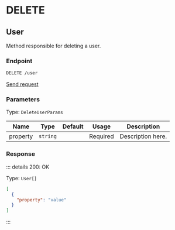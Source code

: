 # DELETE

## User

Method responsible for deleting a user.

### Endpoint

```sh
DELETE /user
```

[Send request](https://hopp.sh/r/Ho8H3L0ZiMbR '/user')

### Parameters

Type: `DeleteUserParams`

| Name     | Type     | Default | Usage    | Description       |
| -------- | -------- | ------- | -------- | ----------------- |
| property | `string` |         | Required | Description here. |

### Response

::: details 200: OK

Type: `User[]`

```json
[
  {
    "property": "value"
  }
]
```

:::
